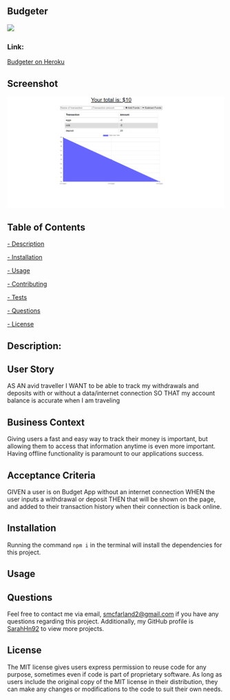 ## Budgeter
![](https://img.shields.io/badge/License-MIT-lightgreen)

### Link:
[Budgeter on Heroku](https://shielded-anchorage-02318.herokuapp.com/)

## Screenshot
![Project screenshot](/assets/untitled.png)
  
  ## Table of Contents
   
   [ - Description](#description)
 
   [ - Installation](#installation)
 
   [ - Usage](#usage)
   
   [ - Contributing](#contributing)
   
   [ - Tests](#tests)
   
   [ - Questions](#questions)
  
   [ - License](#license)

 
   ## Description:
  ## User Story
AS AN avid traveller
I WANT to be able to track my withdrawals and deposits with or without a data/internet connection
SO THAT my account balance is accurate when I am traveling

## Business Context

Giving users a fast and easy way to track their money is important, but allowing them to access that information anytime is even more important. Having offline functionality is paramount to our applications success.


## Acceptance Criteria
GIVEN a user is on Budget App without an internet connection
WHEN the user inputs a withdrawal or deposit
THEN that will be shown on the page, and added to their transaction history when their connection is back online.
  
  
  ## Installation
 Running the command `npm i` in the terminal will install the dependencies for this project.
 

  ## Usage
 
 
  
 

  ## Questions
  Feel free to contact me via email, smcfarland2@gmail.com if you have any questions regarding this project. 
  Additionally, my GitHub profile is [SarahHn92](https://github.com/SarahHn92) to view more projects.

  ## License
  The MIT license gives users express permission to reuse code for any purpose, 
sometimes even if code is part of proprietary software. As long as users include the original 
copy of the MIT license in their distribution, they can make any changes or modifications to the 
code to suit their own needs.
